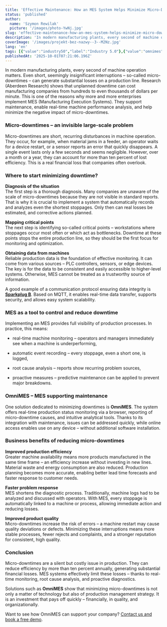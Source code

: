 ```yaml
---
title: 'Effective Maintenance: How an MES System Helps Minimize Micro-Downtimes in Production'
status: 'published'
author:
  name: 'Szymon Rewilak'
  picture: '/images/photo-YwNj.jpg'
slug: 'effective-maintenance-how-an-mes-system-helps-minimize-micro-downtimes-in-production'
description: 'In modern manufacturing plants, every second of machine operation matters. Even short, seemingly insignificant interruptions – so-called micro-downtimes – can generate substantial losses on a production line. Research (Aberdeen Research) shows that unplanned downtime can cost manufacturing companies from hundreds to even thousands of dollars per minute. This is one of the reasons why more and more enterprises implement MES (Manufacturing Execution Systems). They support maintenance, enable real-time machine performance analysis, and help minimize the negative impact of micro-downtimes.'
coverImage: '/images/projekt-bez-nazwy--3--M2Nz.jpg'
lang: 'en'
tags: [{"value":"industry50","label":"Industry 5.0"},{"value":"omnimes","label":"Omnimes"},{"value":"sparkplugB","label":"Sparkplug B"},{"label":"Maintenance","value":"maintenance"},{"label":"Micro-downtime","value":"microDowntime"}]
publishedAt: '2025-10-01T07:21:06.196Z'
---
```


In modern manufacturing plants, every second of machine operation matters. Even short, seemingly insignificant interruptions – so-called micro-downtimes – can generate substantial losses on a production line. Research (Aberdeen Research) shows that unplanned downtime can cost manufacturing companies from hundreds to even thousands of dollars per minute. This is one of the reasons why more and more enterprises implement MES (Manufacturing Execution Systems). They support maintenance, enable real-time machine performance analysis, and help minimize the negative impact of micro-downtimes.

### Micro-downtimes – an invisible large-scale problem

Micro-downtimes are short, recurring disturbances in machine operation. They occur, for example, when material jams in a feeder, an operator waits for a device restart, or a sensor reports an error that quickly disappears. A single event lasts only a few seconds and seems negligible. However, over a month or a year, they can account for more than ten percent of lost efficiency. This is a real financial loss that companies often overlook.

### Where to start minimizing downtime?

**Diagnosis of the situation**\
The first step is a thorough diagnosis. Many companies are unaware of the scale of micro-downtimes because they are not visible in standard reports. That is why it is crucial to implement a system that automatically records and analyzes even the shortest stoppages. Only then can real losses be estimated, and corrective actions planned.

**Mapping critical points**\
The next step is identifying so-called critical points – workstations where stoppages occur most often or which act as bottlenecks. Downtime at these points stops the entire production line, so they should be the first focus for monitoring and optimization.

**Obtaining data from machines**\
Reliable production data is the foundation of effective monitoring. It can come from various sources – PLC controllers, sensors, or edge devices. The key is for the data to be consistent and easily accessible to higher-level systems. Otherwise, MES cannot be treated as a trustworthy source of information.

A good example of a communication protocol ensuring data integrity is [**Sparkplug B**](https://www.omnimes.com/en/blog/utilization-of-smart-manufacturing-and-failure-prediction-in-mes-with-sparkplug-b-protocol). Based on MQTT, it enables real-time data transfer, supports security, and allows easy system scalability.

### MES as a tool to control and reduce downtime

Implementing an MES provides full visibility of production processes. In practice, this means:

- real-time machine monitoring – operators and managers immediately see when a machine is underperforming,

- automatic event recording – every stoppage, even a short one, is logged,

- root cause analysis – reports show recurring problem sources,

- proactive measures – predictive maintenance can be applied to prevent major breakdowns.

### OmniMES – MES supporting maintenance

One solution dedicated to minimizing downtimes is **OmniMES**. The system offers real-time production status monitoring via a browser, reporting of micro-downtime causes, and intuitive analytical tools. Thanks to its integration with maintenance, issues can be addressed quickly, while online access enables use on any device – without additional software installation.

### Business benefits of reducing micro-downtimes

**Improved production efficiency**\
Greater machine availability means more products manufactured in the same time frame – an efficiency increase without investing in new lines. Material waste and energy consumption are also reduced. Production planning becomes more accurate, enabling better lead time forecasts and faster response to customer needs.

**Faster problem response**\
MES shortens the diagnostic process. Traditionally, machine logs had to be analyzed and discussed with operators. With MES, every stoppage is automatically linked to a machine or process, allowing immediate action and reducing losses.

**Improved product quality**\
Micro-downtimes increase the risk of errors – a machine restart may cause quality deviations or defects. Minimizing these interruptions means more stable processes, fewer rejects and complaints, and a stronger reputation for consistent, high quality.

### Conclusion

Micro-downtimes are a silent but costly issue in production. They can reduce efficiency by more than ten percent annually, generating substantial financial losses. MES systems effectively limit these losses – thanks to real-time monitoring, root cause analysis, and proactive diagnostics.

Solutions such as **OmniMES** show that minimizing micro-downtimes is not only a matter of technology but also of production management strategy. It is an investment that pays off quickly – financially, in quality, and organizationally.

Want to see how OmniMES can support your company? [Contact us and book a free demo](https://www.omnimes.com/en).